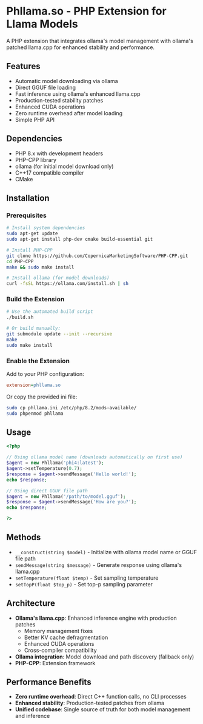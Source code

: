 # Phllama.so - PHP Extension for Llama Models

A PHP extension that integrates ollama's model management with ollama's patched llama.cpp for enhanced stability and performance.

## Features

- Automatic model downloading via ollama
- Direct GGUF file loading
- Fast inference using ollama's enhanced llama.cpp
- Production-tested stability patches
- Enhanced CUDA operations
- Zero runtime overhead after model loading
- Simple PHP API

## Dependencies

- PHP 8.x with development headers
- PHP-CPP library
- ollama (for initial model download only)
- C++17 compatible compiler
- CMake

## Installation

### Prerequisites

```bash
# Install system dependencies
sudo apt-get update
sudo apt-get install php-dev cmake build-essential git

# Install PHP-CPP
git clone https://github.com/CopernicaMarketingSoftware/PHP-CPP.git
cd PHP-CPP
make && sudo make install

# Install ollama (for model downloads)
curl -fsSL https://ollama.com/install.sh | sh
```

### Build the Extension

```bash
# Use the automated build script
./build.sh

# Or build manually:
git submodule update --init --recursive
make
sudo make install
```

### Enable the Extension

Add to your PHP configuration:
```ini
extension=phllama.so
```

Or copy the provided ini file:
```bash
sudo cp phllama.ini /etc/php/8.2/mods-available/
sudo phpenmod phllama
```

## Usage

```php
<?php

// Using ollama model name (downloads automatically on first use)
$agent = new Phllama('phi4:latest');
$agent->setTemperature(0.7);
$response = $agent->sendMessage('Hello world!');
echo $response;

// Using direct GGUF file path
$agent = new Phllama('/path/to/model.gguf');
$response = $agent->sendMessage('How are you?');
echo $response;

?>
```

## Methods

- `__construct(string $model)` - Initialize with ollama model name or GGUF file path
- `sendMessage(string $message)` - Generate response using ollama's llama.cpp
- `setTemperature(float $temp)` - Set sampling temperature
- `setTopP(float $top_p)` - Set top-p sampling parameter

## Architecture

- **Ollama's llama.cpp**: Enhanced inference engine with production patches
  - Memory management fixes
  - Better KV cache defragmentation
  - Enhanced CUDA operations
  - Cross-compiler compatibility
- **Ollama integration**: Model download and path discovery (fallback only)
- **PHP-CPP**: Extension framework

## Performance Benefits

- **Zero runtime overhead**: Direct C++ function calls, no CLI processes
- **Enhanced stability**: Production-tested patches from ollama
- **Unified codebase**: Single source of truth for both model management and inference
